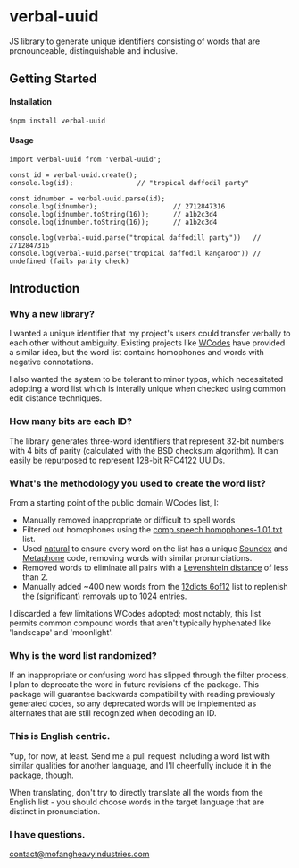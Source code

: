 # verbal-uuid
JS library to generate unique identifiers consisting of words that are pronounceable, distinguishable and inclusive.

## Getting Started

#### Installation
~~~~
$npm install verbal-uuid
~~~~

#### Usage
~~~~
import verbal-uuid from 'verbal-uuid';

const id = verbal-uuid.create();
console.log(id);                // "tropical daffodil party"

const idnumber = verbal-uuid.parse(id);
console.log(idnumber);                   // 2712847316
console.log(idnumber.toString(16));      // a1b2c3d4
console.log(idnumber.toString(16));      // a1b2c3d4

console.log(verbal-uuid.parse("tropical daffodill party"))   // 2712847316
console.log(verbal-uuid.parse("tropical daffodil kangaroo")) // undefined (fails parity check)
~~~~

## Introduction
### Why a new library?
I wanted a unique identifier that my project's users could transfer verbally to each other without ambiguity.  Existing projects like [WCodes](https://wcodes.org/wordlist) have provided a similar idea, but the word list contains homophones and words with negative connotations.

I also wanted the system to be tolerant to minor typos, which necessitated adopting a word list which is interally unique when checked using common edit distance techniques.

### How many bits are each ID?
The library generates three-word identifiers that represent 32-bit numbers with 4 bits of parity (calculated with the BSD checksum algorithm).  It can easily be repurposed to represent 128-bit RFC4122 UUIDs.

### What's the methodology you used to create the word list?
From a starting point of the public domain WCodes list, I:

  * Manually removed inappropriate or difficult to spell words 
  * Filtered out homophones using the [comp.speech homophones-1.01.txt](http://www.speech.cs.cmu.edu/comp.speech/Section1/Lexical/homophone.html) list.
  * Used [natural](https://www.npmjs.com/package/natural) to ensure every word on the list has a unique [Soundex](https://en.wikipedia.org/wiki/Soundex) and [Metaphone](https://en.wikipedia.org/wiki/Metaphone) code, removing words with similar pronunciations.
  * Removed words to eliminate all pairs with a [Levenshtein distance](https://en.wikipedia.org/wiki/Levenshtein_distance) of less than 2.
  * Manually added ~400 new words from the [12dicts 6of12](http://wordlist.aspell.net/12dicts-readme/#nof12) list to replenish the (significant) removals up to 1024 entries.
  
I discarded a few limitations WCodes adopted;  most notably, this list permits common compound words that aren't typically hyphenated like 'landscape' and 'moonlight'.

### Why is the word list randomized?

If an inappropriate or confusing word has slipped through the filter process, I plan to deprecate the word in future revisions of the package.  This package will guarantee backwards compatibility with reading previously generated codes, so any deprecated words will be implemented as alternates that are still recognized when decoding an ID.

### This is English centric.

Yup, for now, at least.  Send me a pull request including a word list with similar qualities for another language, and I'll cheerfully include it in the package, though.

When translating, don't try to directly translate all the words from the English list - you should choose words in the target language that are distinct in pronunciation.

### I have questions.

contact@mofangheavyindustries.com
